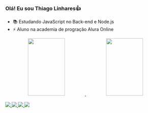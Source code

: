 ### Olá! Eu sou Thiago Linhares👍

- 📚 Estudando JavaScript no Back-end e Node.js
- ⚡ Aluno na academia de progração  Alura Online

<div align="center">
  <a href="https://linkedin.com/in/thiago-linhares-a17a23236/">
  <img width="48%" height="180em" src="https://github-readme-stats.vercel.app/api?username=thlinharess&show_icons=true&theme=dark&include_all_commits=true&count_private=true"/>
  <img width="48%" height="180em" src="https://github-readme-stats.vercel.app/api/top-langs/?username=thlinharess&layout=compact&langs_count=7&theme=dark"/>
</div>

<div style= "display: inline_block"><br>  
  <img src = "https://img.shields.io/badge/JavaScript-F7DF1E?style=for-the-badge&logo=javascript&logoColor=black"/> 
  <img src = "https://img.shields.io/badge/HTML5-E34F26?style=for-the-badge&logo=html5&logoColor=white" />
  <img src = "https://img.shields.io/badge/CSS3-1572B6?style=for-the-badge&logo=css3&logoColor=white" />
  <img src = "https://img.shields.io/badge/Node.js-43853D?style=for-the-badge&logo=node.js&logoColor=white" />
<div/>
